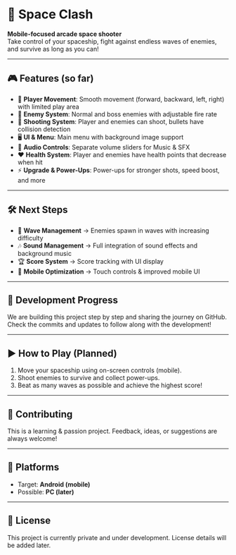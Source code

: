 # 🚀 Space Clash

**Mobile-focused arcade space shooter**  
Take control of your spaceship, fight against endless waves of enemies, and survive as long as you can!  

---

## 🎮 Features (so far)

- 🚀 **Player Movement**: Smooth movement (forward, backward, left, right) with limited play area  
- 👾 **Enemy System**: Normal and boss enemies with adjustable fire rate  
- 🔫 **Shooting System**: Player and enemies can shoot, bullets have collision detection  
- 🖥️ **UI & Menu**: Main menu with background image support  
- 🎵 **Audio Controls**: Separate volume sliders for Music & SFX  
- ❤️ **Health System**: Player and enemies have health points that decrease when hit  
- ⚡ **Upgrade & Power-Ups**: Power-ups for stronger shots, speed boost, and more  

---

## 🛠️ Next Steps

- 🌊 **Wave Management** → Enemies spawn in waves with increasing difficulty  
- 🎶 **Sound Management** → Full integration of sound effects and background music  
- 🏆 **Score System** → Score tracking with UI display  
- 📱 **Mobile Optimization** → Touch controls & improved mobile UI  

---

## 📌 Development Progress

We are building this project step by step and sharing the journey on GitHub.  
Check the commits and updates to follow along with the development!  

---

## ▶️ How to Play (Planned)

1. Move your spaceship using on-screen controls (mobile).
2. Shoot enemies to survive and collect power-ups.  
3. Beat as many waves as possible and achieve the highest score!  

---

## 🤝 Contributing

This is a learning & passion project. Feedback, ideas, or suggestions are always welcome!  

---

## 📱 Platforms

- Target: **Android (mobile)**  
- Possible: **PC (later)**  

---

## 📜 License

This project is currently private and under development. License details will be added later.
